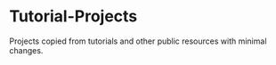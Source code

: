 # Tutorial-Projects
Projects copied from tutorials and other public resources with minimal changes.
